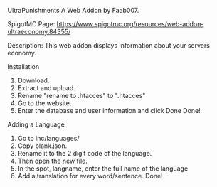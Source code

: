 UltraPunishments
A Web Addon by Faab007.

SpigotMC Page: https://www.spigotmc.org/resources/web-addon-ultraeconomy.84355/

Description:
This web addon displays information about your servers economy.

Installation
1. Download.
2. Extract and upload.
3. Rename "rename to .htacces" to ".htacces"
4. Go to the website.
5. Enter the database and user information and click Done
Done!

Adding a Language
1. Go to inc/languages/
2. Copy blank.json.
3. Rename it to the 2 digit code of the language.
4. Then open the new file.
5. In the spot, langname, enter the full name of the language
6. Add a translation for every word/sentence.
Done!
